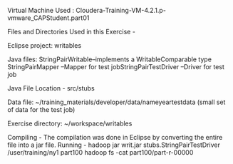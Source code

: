 Virtual Machine Used : Cloudera-Training-VM-4.2.1.p-vmware_CAPStudent.part01

Files and Directories Used in this Exercise -

Eclipse project: writables

Java files:
StringPairWritable–implements a WritableComparable type
StringPairMapper –Mapper for test 
jobStringPairTestDriver –Driver for test job

Java File Location - src/stubs

Data file: ~/training_materials/developer/data/nameyeartestdata (small set of data for the test job)

Exercise directory: ~/workspace/writables

Compiling - The compilation was done in Eclipse by converting the entire file into a jar file.
Running - hadoop jar writ.jar stubs.StringPairTestDriver /user/training/ny1 part100
hadoop fs -cat part100/part-r-00000

